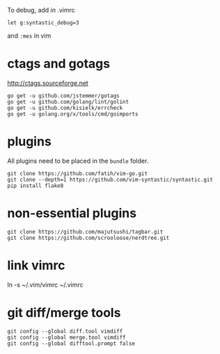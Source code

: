 To debug, add in .vimrc 

```
let g:syntastic_debug=3
```

and `:mes` in vim

# ctags and gotags

http://ctags.sourceforge.net

```
go get -u github.com/jstemmer/gotags
go get -u github.com/golang/lint/golint
go get -u github.com/kisielk/errcheck
go get -u golang.org/x/tools/cmd/goimports
```

# plugins

All plugins need to be placed in the `bundle` folder.

```
git clone https://github.com/fatih/vim-go.git
git clone --depth=1 https://github.com/vim-syntastic/syntastic.git
pip install flake8
```
# non-essential plugins

```
git clone https://github.com/majutsushi/tagbar.git
git clone https://github.com/scrooloose/nerdtree.git
```
# link vimrc

ln -s ~/.vim/vimrc ~/.vimrc

# git diff/merge tools

```
git config --global diff.tool vimdiff
git config --global merge.tool vimdiff
git config --global difftool.prompt false
```
